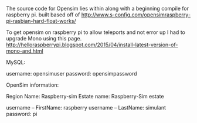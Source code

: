 The source code for Opensim lies within along with a beginning compile for raspberry pi.
built based off of 
http://www.s-config.com/opensimraspberry-pi-rasbian-hard-float-works/

To get opensim on raspberry pi to allow teleports and not error up I had to upgrade Mono using this page.
http://helloraspberrypi.blogspot.com/2015/04/install-latest-version-of-mono-and.html

MySQL:

username: opensimuser
password: opensimpassword

OpenSim information:

Region Name: Raspberry-sim
Estate name: Raspberry-Sim estate

username – FirstName: raspberry
username – LastName: simulant
password: pi


